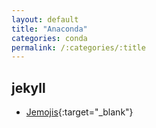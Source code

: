 ```yaml
---
layout: default
title: "Anaconda"
categories: conda
permalink: /:categories/:title
---
```

## jekyll

- [Jemojis](https://davemateer.com/2019/05/27/Jemoji){:target="_blank"}

